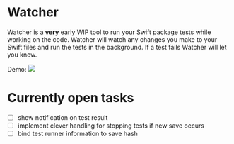 # Watcher

Watcher is a **very** early WIP tool to run your Swift package tests while working on the code. Watcher will watch any changes you make to your Swift files and run the tests in the background.
If a test fails Watcher will let you know.

Demo:
![](doc/img/show.gif)

# Currently open tasks

- [ ] show notification on test result
- [ ] implement clever handling for stopping tests if new save occurs
- [ ] bind test runner information to save hash
